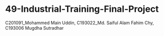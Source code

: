 # 49-Industrial-Training-Final-Project
C201091_Mohammed Main Uddin, C193022_Md. Saiful Alam Fahim Chy, C193006 Mugdha Sutradhar
